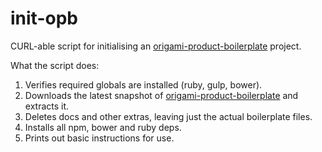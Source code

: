 # init-opb

CURL-able script for initialising an [origami-product-boilerplate](https://github.com/callumlocke/origami-product-boilerplate) project.

What the script does:

1. Verifies required globals are installed (ruby, gulp, bower).
2. Downloads the latest snapshot of [origami-product-boilerplate](https://github.com/callumlocke/origami-product-boilerplate) and extracts it.
3. Deletes docs and other extras, leaving just the actual boilerplate files.
4. Installs all npm, bower and ruby deps.
5. Prints out basic instructions for use.
